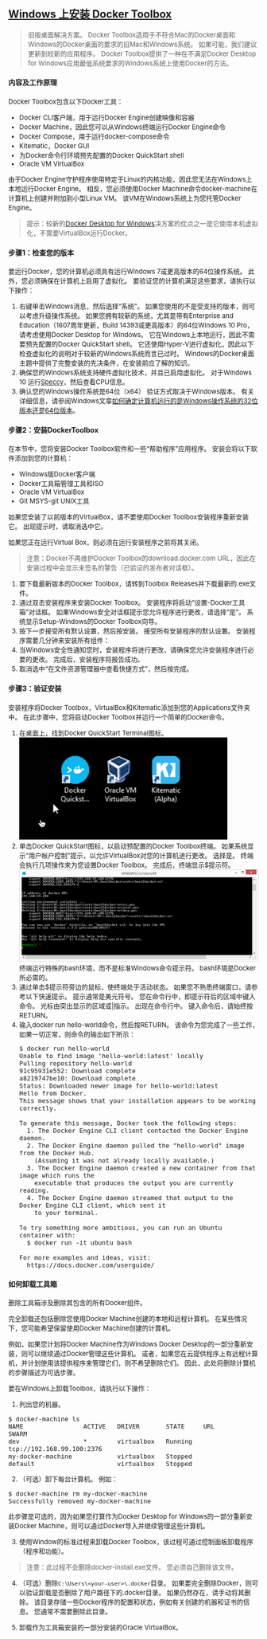 ## [Windows 上安装 Docker Toolbox](https://docs.docker.com/toolbox/toolbox_install_windows/)
> <font size="2">旧版桌面解决方案。 Docker Toolbox适用于不符合Mac的Docker桌面和Windows的Docker桌面的要求的旧Mac和Windows系统。 如果可能，我们建议更新到较新的应用程序。</font>
<font size="2">Docker Toolbox提供了一种在不满足Docker Desktop for Windows应用最低系统要求的Windows系统上使用Docker的方法。</font>

#### 内容及工作原理
<font size="2">

Docker Toolbox包含以下Docker工具：
* Docker CLI客户端，用于运行Docker Engine创建映像和容器
* Docker Machine，因此您可以从Windows终端运行Docker Engine命令
* Docker Compose，用于运行docker-compose命令
* Kitematic，Docker GUI
* 为Docker命令行环境预先配置的Docker QuickStart shell
* Oracle VM VirtualBox

由于Docker Engine守护程序使用特定于Linux的内核功能，因此您无法在Windows上本地运行Docker Engine。 相反，您必须使用Docker Machine命令docker-machine在计算机上创建并附加到小型Linux VM。 该VM在Windows系统上为您托管Docker Engine。

> 提示：较新的[Docker Desktop for Windows](https://docs.docker.com/docker-for-windows/)决方案的优点之一是它使用本机虚拟化，不需要VirtualBox运行Docker。

</font>

#### 步骤1：检查您的版本
<font size="2">

要运行Docker，您的计算机必须具有运行Windows 7或更高版本的64位操作系统。 此外，您必须确保在计算机上启用了虚拟化。 要验证您的计算机满足这些要求，请执行以下操作：

1. 右键单击Windows消息，然后选择“系统”。
如果您使用的不是受支持的版本，则可以考虑升级操作系统。
如果您拥有较新的系统，尤其是带有Enterprise and Education（1607周年更新，Build 14393或更高版本）的64位Windows 10 Pro，请考虑使用Docker Desktop for Windows。 它在Windows上本地运行，因此不需要预先配置的Docker QuickStart shell。 它还使用Hyper-V进行虚拟化，因此以下检查虚拟化的说明对于较新的Windows系统而言已过时。 Windows的Docker桌面主题中提供了完整安装的先决条件，在安装前应了解的知识。
2. 确保您的Windows系统支持硬件虚拟化技术，并且已启用虚拟化。
对于Windows 10
运行[Speccy](https://www.ccleaner.com/speccy)，然后查看CPU信息。
3. 确认您的Windows操作系统是64位（x64）
验证方式取决于Windows版本。
有关详细信息，请参阅Windows文章[如何确定计算机运行的是Windows操作系统的32位版本还是64位版本](https://support.microsoft.com/en-us/kb/827218)。

</font>

#### 步骤2：安装DockerToolbox
<font size="2">

在本节中，您将安装Docker Toolbox软件和一些“帮助程序”应用程序。 安装会将以下软件添加到您的计算机：
* Windows版Docker客户端
* Docker工具箱管理工具和ISO
* Oracle VM VirtualBox
* Git MSYS-git UNIX工具

如果您安装了以前版本的VirtualBox，请不要使用Docker Toolbox安装程序重新安装它。 出现提示时，请取消选中它。

如果您正在运行Virtual Box，则必须在运行安装程序之前将其关闭。
> 注意：Docker不再维护Docker Toolbox的download.docker.com URL，因此在安装过程中会显示未签名的警告（已验证的发布者对话框）。

1. 要下载最新版本的Docker Toolbox，请转到Toolbox Releases并下载最新的.exe文件。
2. 通过双击安装程序来安装Docker Toolbox。
安装程序将启动“设置-Docker工具箱”对话框。
如果Windows安全对话框提示您允许程序进行更改，请选择“是”。 系统显示Setup-Windows的Docker Toolbox向导。
3. 按下一步接受所有默认设置，然后按安装。
接受所有安装程序的默认设置。 安装程序需要几分钟来安装所有组件：
4. 当Windows安全性通知您时，安装程序将进行更改，请确保您允许安装程序进行必要的更改。
完成后，安装程序将报告成功。
5. 取消选中“在文件资源管理器中查看快捷方式”，然后按完成。

</font>

#### 步骤3：验证安装
<font size="2">

安装程序将Docker Toolbox，VirtualBox和Kitematic添加到您的Applications文件夹中。 在此步骤中，您将启动Docker Toolbox并运行一个简单的Docker命令。

1. 在桌面上，找到Docker QuickStart Terminal图标。
![图标](assets/icon-set.png)
2. 单击Docker QuickStart图标，以启动预配置的Docker Toolbox终端。
如果系统显示“用户帐户控制”提示，以允许VirtualBox对您的计算机进行更改。 选择是。
终端会执行几项操作来为您设置Docker Toolbox。 完成后，终端显示$提示符。
![图标](assets/b2d-shell.png)
终端运行特殊的bash环境，而不是标准Windows命令提示符。 bash环境是Docker所必需的。
3. 通过单击$提示符旁边的鼠标，使终端处于活动状态。
如果您不熟悉终端窗口，请参考以下快速提示。
提示通常是美元符号。 您在命令行中，即提示符后的区域中键入命令。 光标由突出显示的区域或|指示。 出现在命令行中。 键入命令后，请始终按RETURN。
4. 输入docker run hello-world命令，然后按RETURN。
该命令为您完成了一些工作，如果一切正常，则命令的输出如下所示：
    ```
    $ docker run hello-world
    Unable to find image 'hello-world:latest' locally
    Pulling repository hello-world
    91c95931e552: Download complete
    a8219747be10: Download complete
    Status: Downloaded newer image for hello-world:latest
    Hello from Docker.
    This message shows that your installation appears to be working correctly.

    To generate this message, Docker took the following steps:
      1. The Docker Engine CLI client contacted the Docker Engine daemon.
      2. The Docker Engine daemon pulled the "hello-world" image from the Docker Hub.
        (Assuming it was not already locally available.)
      3. The Docker Engine daemon created a new container from that image which runs the
        executable that produces the output you are currently reading.
      4. The Docker Engine daemon streamed that output to the Docker Engine CLI client, which sent it
        to your terminal.

    To try something more ambitious, you can run an Ubuntu container with:
      $ docker run -it ubuntu bash

    For more examples and ideas, visit:
      https://docs.docker.com/userguide/
    ```

</font>

#### 如何卸载工具箱
<font size="2">
删除工具箱涉及删除其包含的所有Docker组件。

完全卸载还包括删除您使用Docker Machine创建的本地和远程计算机。 在某些情况下，您可能希望保留使用Docker Machine创建的计算机。

例如，如果您计划将Docker Machine作为Windows Docker Desktop的一部分重新安装，则可以继续通过Docker管理这些计算机。 或者，如果您在云提供程序上有远程计算机，并计划使用该提供程序来管理它们，则不希望删除它们。 因此，此处将删除计算机的步骤描述为可选步骤。

要在Windows上卸载Toolbox，请执行以下操作：
1. 列出您的机器。
```
$ docker-machine ls
NAME                ACTIVE   DRIVER       STATE     URL                        SWARM
dev                 *        virtualbox   Running   tcp://192.168.99.100:2376
my-docker-machine            virtualbox   Stopped
default                      virtualbox   Stopped
```

2. （可选）卸下每台计算机。 例如：
```
$ docker-machine rm my-docker-machine
Successfully removed my-docker-machine
```
此步骤是可选的，因为如果您打算作为Docker Desktop for Windows的一部分重新安装Docker Machine，则可以通过Docker导入并继续管理这些计算机。

3. 使用Window的标准过程来卸载Docker Toolbox，该过程可通过控制面板卸载程序（程序和功能）。
> 注意：此过程不会删除docker-install.exe文件。 您必须自己删除该文件。

4. （可选）删除`C:\Users\<your-user>\.docker`目录。
如果要完全删除Docker，则可以验证卸载是否删除了用户路径下的.docker目录。 如果仍然存在，请手动将其删除。 该目录存储一些Docker程序的配置和状态，例如有关创建的机器和证书的信息。 您通常不需要删除此目录。

5. 卸载作为工具箱安装的一部分安装的Oracle VirtualBox。

</font>